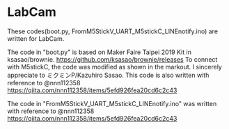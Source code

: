 # LabCam
These codes(boot.py, FromM5StickV_UART_M5stickC_LINEnotify.ino) are written for LabCam. 

The code in "boot.py" is based on Maker Faire Taipei 2019 Kit in ksasao/brownie.
https://github.com/ksasao/brownie/releases
To connect with M5stickC, the code was modified as shown in the markout.
I sincerely appreciate to ミクミンP/Kazuhiro Sasao.
This code is also written with reference to @nnn112358 https://qiita.com/nnn112358/items/5efd926fea20cd6c2c43


The code in "FromM5StickV_UART_M5stickC_LINEnotify.ino" was written with reference to @nnn112358 https://qiita.com/nnn112358/items/5efd926fea20cd6c2c43



